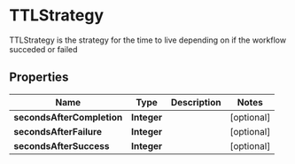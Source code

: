 

# TTLStrategy

TTLStrategy is the strategy for the time to live depending on if the workflow succeded or failed
## Properties

Name | Type | Description | Notes
------------ | ------------- | ------------- | -------------
**secondsAfterCompletion** | **Integer** |  |  [optional]
**secondsAfterFailure** | **Integer** |  |  [optional]
**secondsAfterSuccess** | **Integer** |  |  [optional]



